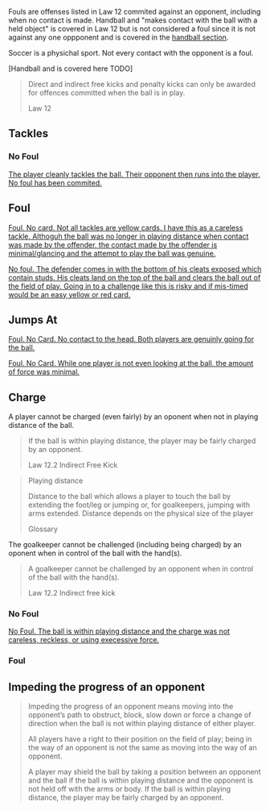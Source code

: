 Fouls are offenses listed in Law 12 commited against an opponent, including when no contact is made. Handball and "makes contact with the ball with a held object" is covered in Law 12 but is not considered a foul since it is not against any one oppponent and is covered in the [handball section](/handball).

Soccer is a physichal sport. Not every contact with the opponent is a foul. 

[Handball and  is covered here TODO]

> Direct and indirect free kicks and penalty kicks can only be awarded for offences committed when the ball is in play.
> 
> Law 12

## Tackles

### No Foul

[The player cleanly tackles the ball. Their opponent then runs into the player. No foul has been commited. ](https://www.youtube.com/watch?v=AKa17voHa2k)

## Foul

[Foul. No card. Not all tackles are yellow cards. I have this as a careless tackle. Althoguh the ball was no longer in playing distance when contact was made by the offender, the contact made by the offender is minimal/glancing and the attempt to play the ball was genuine. ](https://youtu.be/1g2DRURrbAo?t=700)

[No foul. The defender comes in with the bottom of his cleats exposed which contain studs. His cleats land on the top of the ball and clears the ball out of the field of play. Going in to a challenge like this is risky and if mis-timed would be an easy yellow or red card.](https://youtu.be/1g2DRURrbAo?t=735)

## Jumps At

[Foul. No Card. No contact to the head. Both players are genuinly going for the ball.](https://youtu.be/Q3Vg9y1j8vY?t=510)

[Foul. No Card. While one player is not even looking at the ball, the amount of force was minimal. ](https://www.youtube.com/watch?v=mjuiEPfchz0)

## Charge

A player cannot be charged (even fairly) by an oponent when not in playing distance of the ball.

> If the ball is within playing distance, the player may be fairly charged by an opponent.
> 
> Law 12.2 Indirect Free Kick

> Playing distance
> 
> Distance to the ball which allows a player to touch the ball by extending the foot/leg or jumping or, for goalkeepers, jumping with arms extended. Distance depends on the physical size of the player
> 
> Glossary

The goalkeeper cannot be challenged (including being charged) by an oponent when in control of the ball with the hand(s).

> A goalkeeper cannot be challenged by an opponent when in control of the ball with the hand(s).
> 
> Law 12.2 Indirect free kick



### No Foul

[No Foul. The ball is within playing distance and the charge was not careless, reckless, or using execessive force.](https://www.youtube.com/watch?v=tiPsNRm5xV8)

### Foul

## Impeding the progress of an opponent

> Impeding the progress of an opponent means moving into the opponent’s path to obstruct, block, slow down or force a change of direction when the ball is not within playing distance of either player.
>
> All players have a right to their position on the field of play; being in the way of an opponent is not the same as moving into the way of an opponent.
>
> A player may shield the ball by taking a position between an opponent and the ball if the ball is within playing distance and the opponent is not held off with the arms or body. If the ball is within playing distance, the player may be fairly charged by an opponent.


